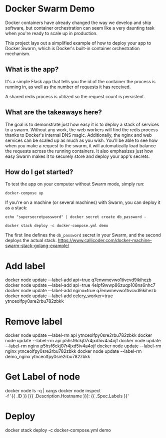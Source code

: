 # Docker Swarm Demo
Docker containers have already changed the way we develop and ship software,
but container orchestration can seem like a very daunting task when you're
ready to scale up in production.

This project lays out a simplified example of how to deploy your app to Docker
Swarm, which is Docker's built-in container orchestration mechanism.

## What is the app?
It's a simple Flask app that tells you the id of the container the process is
running in, as well as the number of requests it has received.

A shared redis process is utilized so the request count is persistent.

## What are the takeaways here?
The goal is to demonstrate just how easy it is to deploy a stack of services
to a swarm. Without any work, the web workers will find the redis process
thanks to Docker's internal DNS magic. Additionally, the nginx and web services
can be scaled up as much as you wish. You'll be able to see how when you make
a request to the swarm, it will automatically load balance the requests across
the running containers. It also emphasizes just how easy Swarm makes it to
securely store and deploy your app's secrets.

## How do I get started?
To test the app on your computer without Swarm mode, simply run:
```
docker-compose up
```

If you're on a machine (or several machines) with Swarm, you can deploy it as
a stack:
```
echo "supersecretpassword" | docker secret create db_password -

docker stack deploy -c docker-compose.yml demo
```

The first line defines the `db_password` secret in your Swarm, and the second deploys the actual stack.
https://www.callicoder.com/docker-machine-swarm-stack-golang-example/

# Add label
docker node update --label-add api=true q7enwmevwo1tivcvd9ikihezb
docker node update --label-add api=true 4elpf9wwp86zuqp108ns6nhc7
docker node update --label-add nginx=true q7enwmevwo1tivcvd9ikihezb
docker node update --label-add celery_worker=true ytnceolfpy0sre2rbu782zbkk
# Remove label
docker node update --label-rm api ytnceolfpy0sre2rbu782zbkk
docker node update --label-rm api p5hsf6ckj07r4jxd5iv4a4ojf
docker node update --label-rm nginx p5hsf6ckj07r4jxd5iv4a4ojf
docker node update --label-rm nginx ytnceolfpy0sre2rbu782zbkk
docker node update --label-rm demo_nginx ytnceolfpy0sre2rbu782zbkk


# Get Label of node
docker node ls -q | xargs docker node inspect \
  -f '{{ .ID }} [{{ .Description.Hostname }}]: {{ .Spec.Labels }}'

# Deploy
docker stack deploy -c docker-compose.yml demo